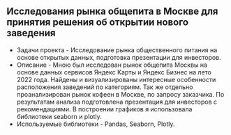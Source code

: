 ## Исследования рынка общепита в Москве для принятия решения об открытии нового заведения
- Задачи проекта - Исследование рынка общественного питания на основе открытых данных, подготовка презентации для инвесторов.
- Описание - Мною был исследован рынок общепита Москвы на основе данных сервисов Яндекс Карты и Яндекс Бизнес на лето 2022 года. Найдены и визуализированы интересные особенности расположения заведений по категориям. Так же отдельно проанализирован рынок кофеен в Москве, по запросу заказчика. По результатам анализа подготовлена презентация для инвесторов с рекомендациями. В построении графиков я использовала библиотеки seaborn и plotly.
- Используемые библиотеки - Pandas, Seaborn, Plotly.
